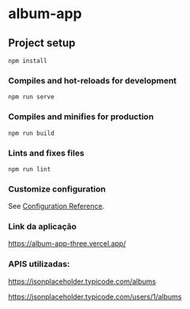 # album-app

## Project setup
```
npm install
```

### Compiles and hot-reloads for development
```
npm run serve
```

### Compiles and minifies for production
```
npm run build
```

### Lints and fixes files
```
npm run lint
```

### Customize configuration
See [Configuration Reference](https://cli.vuejs.org/config/).

### Link da aplicação
https://album-app-three.vercel.app/

### APIS utilizadas:

https://jsonplaceholder.typicode.com/albums

https://jsonplaceholder.typicode.com/users/1/albums
